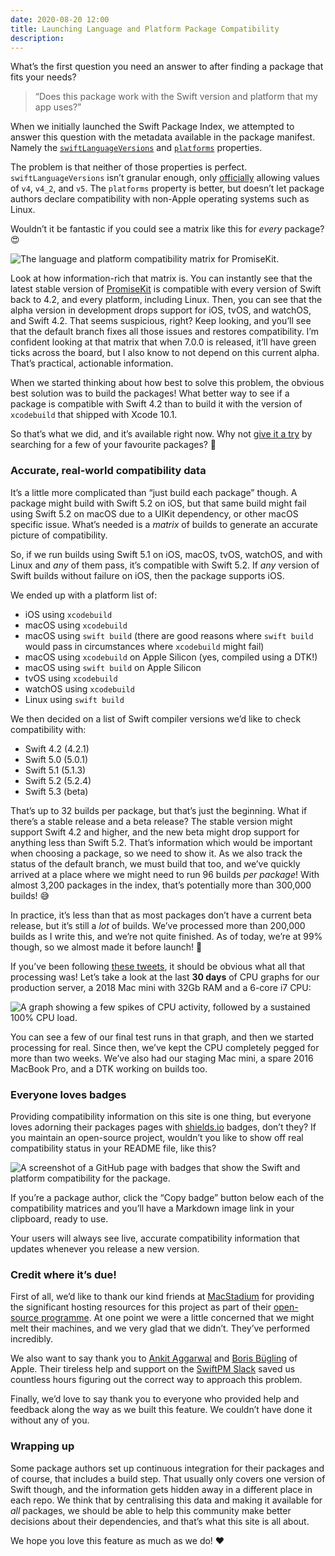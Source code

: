 ```yaml
---
date: 2020-08-20 12:00
title: Launching Language and Platform Package Compatibility
description:
---
```



What’s the first question you need an answer to after finding a package that fits your needs?

> “Does this package work with the Swift version and platform that my app uses?”

When we initially launched the Swift Package Index, we attempted to answer this question with the metadata available in the package manifest. Namely the [`swiftLanguageVersions`](https://developer.apple.com/documentation/swift_packages/package/3197887-swiftlanguageversions) and [`platforms`](https://developer.apple.com/documentation/swift_packages/package/3197886-platforms) properties.

The problem is that neither of those properties is perfect. `swiftLanguageVersions` isn’t granular enough, only [officially](https://developer.apple.com/documentation/swift_packages/swiftversion) allowing values of `v4`, `v4_2`, and `v5`. The `platforms` property is better, but doesn’t let package authors declare compatibility with non-Apple operating systems such as Linux.

Wouldn’t it be fantastic if you could see a matrix like this for *every* package? 😍

<picture>
  <source srcset="/images/promisekit-language-and-platform-metadata~dark.png" media="(prefers-color-scheme: dark)">
  <img src="/images/promisekit-language-and-platform-metadata~light.png" alt="The language and platform compatibility matrix for PromiseKit.">
</picture>

Look at how information-rich that matrix is. You can instantly see that the latest stable version of [PromiseKit](https://swiftpackageindex.com/mxcl/PromiseKit) is compatible with every version of Swift back to 4.2, and every platform, including Linux. Then, you can see that the alpha version in development drops support for iOS, tvOS, and watchOS, and Swift 4.2. That seems suspicious, right? Keep looking, and you’ll see that the default branch fixes all those issues and restores compatibility. I’m confident looking at that matrix that when 7.0.0 is released, it’ll have green ticks across the board, but I also know to not depend on this current alpha. That’s practical, actionable information.

When we started thinking about how best to solve this problem, the obvious best solution was to build the packages! What better way to see if a package is compatible with Swift 4.2 than to build it with the version of `xcodebuild` that shipped with Xcode 10.1.

So that’s what we did, and it’s available right now. Why not [give it a try](https://swiftpackageindex.com) by searching for a few of your favourite packages? 🚀

### Accurate, real-world compatibility data

It’s a little more complicated than “just build each package” though. A package might build with Swift 5.2 on iOS, but that same build might fail using Swift 5.2 on macOS due to a UIKit dependency, or other macOS specific issue. What’s needed is a *matrix* of builds to generate an accurate picture of compatibility.

So, if we run builds using Swift 5.1 on iOS, macOS, tvOS, watchOS, and with Linux and *any* of them pass, it’s compatible with Swift 5.2. If *any* version of Swift builds without failure on iOS, then the package supports iOS.

We ended up with a platform list of:

* iOS using `xcodebuild`
* macOS using `xcodebuild`
* macOS using `swift build` (there are good reasons where `swift build` would pass in circumstances where `xcodebuild` might fail)
* macOS using `xcodebuild` on Apple Silicon (yes, compiled using a DTK!)
* macOS using `swift build` on Apple Silicon
* tvOS using `xcodebuild`
* watchOS using `xcodebuild`
* Linux using `swift build`

We then decided on a list of Swift compiler versions we’d like to check compatibility with:

* Swift 4.2 (4.2.1)
* Swift 5.0 (5.0.1)
* Swift 5.1 (5.1.3)
* Swift 5.2 (5.2.4)
* Swift 5.3 (beta)

That’s up to 32 builds per package, but that’s just the beginning. What if there’s a stable release and a beta release? The stable version might support Swift 4.2 and higher, and the new beta might drop support for anything less than Swift 5.2. That’s information which would be important when choosing a package, so we need to show it. As we also track the status of the default branch, we must build that too, and we’ve quickly arrived at a place where we might need to run 96 builds *per package*! With almost 3,200 packages in the index, that’s potentially more than 300,000 builds! 😅

In practice, it’s less than that as most packages don’t have a current beta release, but it’s still a *lot* of builds. We’ve processed more than 200,000 builds as I write this, and we’re not quite finished. As of today, we’re at 99% though, so we almost made it before launch! 😬

If you’ve been following [these tweets](https://twitter.com/daveverwer/status/1291808885259620353), it should be obvious what all that processing was! Let’s take a look at the last **30 days** of CPU graphs for our production server, a 2018 Mac mini with 32Gb RAM and a 6-core i7 CPU:

![A graph showing a few spikes of CPU activity, followed by a sustained 100% CPU load.](/images/production-server-thirty-day-cpu-graph.png)

You can see a few of our final test runs in that graph, and then we started processing for real. Since then, we’ve kept the CPU completely pegged for more than two weeks. We’ve also had our staging Mac mini, a spare 2016 MacBook Pro, and a DTK working on builds too.

### Everyone loves badges

Providing compatibility information on this site is one thing, but everyone loves adorning their packages pages with [shields.io](https://shields.io) badges, don’t they? If you maintain an open-source project, wouldn’t you like to show off real compatibility status in your README file, like this?

![A screenshot of a GitHub page with badges that show the Swift and platform compatibility for the package.](/images/rester-readme-with-spi-badges.png)

If you’re a package author, click the “Copy badge” button below each of the compatibility matrices and you’ll have a Markdown image link in your clipboard, ready to use.

Your users will always see live, accurate compatibility information that updates whenever you release a new version.

### Credit where it’s due!

First of all, we’d like to thank our kind friends at [MacStadium](https://macstadium.com) for providing the significant hosting resources for this project as part of their [open-source programme](https://www.macstadium.com/opensource). At one point we were a little concerned that we might melt their machines, and we very glad that we didn’t. They’ve performed incredibly.

We also want to say thank you to [Ankit Aggarwal](https://twitter.com/aciidb0mb3r) and [Boris Bügling](https://twitter.com/neonacho) of Apple. Their tireless help and support on the [SwiftPM Slack](https://swift-package-manager.herokuapp.com) saved us countless hours figuring out the correct way to approach this problem.

Finally, we’d love to say thank you to everyone who provided help and feedback along the way as we built this feature. We couldn’t have done it without any of you.

### Wrapping up

Some package authors set up continuous integration for their packages and of course, that includes a build step. That usually only covers one version of Swift though, and the information gets hidden away in a different place in each repo. We think that by centralising this data and making it available for *all* packages, we should be able to help this community make better decisions about their dependencies, and that’s what this site is all about.

We hope you love this feature as much as we do! ❤️
